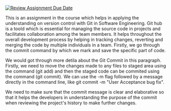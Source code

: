 [![Review Assignment Due Date](https://classroom.github.com/assets/deadline-readme-button-24ddc0f5d75046c5622901739e7c5dd533143b0c8e959d652212380cedb1ea36.svg)](https://classroom.github.com/a/QfxW72RH)

This is an assignment in the course which helps in applying the understanding on version control with Git in Software Engineering. Git hub is a toold which is essential for managing the source code in projects and facilitates collaboration among the team members. It helps throughout the overall development process by helping in tracking changes, reverting and merging the code by multiple individuals in a team. Firstly, we go through the commit command by which we mark and save the specific part of code.

We would got through more detila about the Git Commit in this paragraph. Firstly, we need to move the changes made to any files to staged area using the command (git add) and then the staged code can be commited using the command (git commit). We can use the -m flag followed by a message directly in the command line, like git commit -m "User Acceptance bug fix".

We need to make sure that the commit message is clear and elaborative so that it helps the developers in understanding the purpose of the commit when reviewing the project's history to make further changes.
